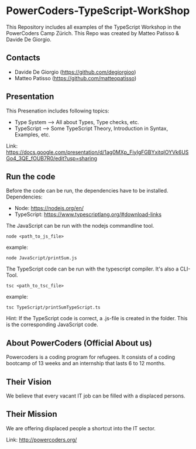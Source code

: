# PowerCoders-TypeScript-WorkShop
This Repository includes all examples of the TypeScript Workshop in the PowerCoders Camp Zürich. 
This Repo was created by Matteo Patisso & Davide De Giorgio.

## Contacts
- Davide De Giorgio (https://github.com/degiorgioo)
- Matteo Patisso (https://github.com/matteopatisso)

## Presentation
This Presenation includes following topics:
- Type System --> All about Types, Type checks, etc.
- TypeScript --> Some TypeScript Theory, Introduction in Syntax, Examples, etc.

Link: https://docs.google.com/presentation/d/1ag0MXp_FiyIgFGBYxitqlOYVk6USGo4_3QE_fOUB7R0/edit?usp=sharing

## Run the code
Before the code can be run, the dependencies have to be installed. Dependencies:
- Node: https://nodejs.org/en/
- TypeScript: https://www.typescriptlang.org/#download-links 

The JavaScript can be run with the nodejs commandline tool.

```
node <path_to_js_file>
```

example:
```
node JavaScript/printSum.js
```

The TypeScript code can be run with the typescript compiler. It's also a CLI-Tool.

```
tsc <path_to_tsc_file>
```

example:
```
tsc TypeScript/printSumTypeScript.ts
```

Hint: If the TypeScript code is correct, a .js-file is created in the folder. This is the corresponding JavaScript code.

## About PowerCoders (Official About us)
Powercoders is a coding program for refugees. It consists of a coding bootcamp of 13 weeks and an internship that lasts 6 to 12 months.

## Their Vision
We believe that every vacant IT job can be filled with a displaced persons.

## Their Mission
We are offering displaced people a shortcut into the IT sector.

Link: http://powercoders.org/